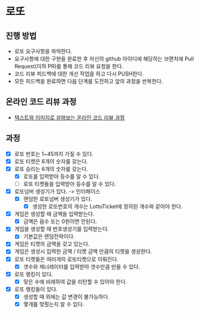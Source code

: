 # 로또
## 진행 방법
* 로또 요구사항을 파악한다.
* 요구사항에 대한 구현을 완료한 후 자신의 github 아이디에 해당하는 브랜치에 Pull Request(이하 PR)를 통해 코드 리뷰 요청을 한다.
* 코드 리뷰 피드백에 대한 개선 작업을 하고 다시 PUSH한다.
* 모든 피드백을 완료하면 다음 단계를 도전하고 앞의 과정을 반복한다.

## 온라인 코드 리뷰 과정
* [텍스트와 이미지로 살펴보는 온라인 코드 리뷰 과정](https://github.com/next-step/nextstep-docs/tree/master/codereview)

## 과정
- [X] 로또 번호는 1~45까지 가질 수 있다.
- [X] 로또 티켓은 6개의 숫자를 갖는다.
- [X] 로또 승리는 6개의 숫자를 갖는다.
    - [X] 로또를 입력받아 등수를 알 수 있다.
    - [ ] 로또 티켓들을 입력받아 등수를 알 수 있다. 
- [X] 로또넘버 생성기가 있다. -> 인터페이스
    - [X] 랜덤한 로또넘버 생성기가 있다.
      - [X] 생성한 로또번호의 개수는 LottoTicket에 정의된 개수와 같아야 한다.
- [X] 게임은 생성할 때 금액을 입력받는다.
    - [X] 금액은 음수 또는 0원이면 안된다.
- [X] 게임을 생성할 때 번호생성기를 입력받는다.
    - [X] 기본값은 랜덤전략이다. 
- [X] 게임은 티켓의 금액을 갖고 있는다.
- [X] 게임은 생성시 입력한 금액 / 티켓 금액 만큼의 티켓을 생성한다.
- [X] 로또 티켓들은 여러개의 로또티켓으로 이뤄진다.
    - [X] 갯수와 제너레이터를 입력받아 갯수만큼 만들 수 있다.
- [X] 로또 랭킹이 있다.
    - [X] 맞은 수에 비례하여 값을 리턴할 수 있어야 한다.
- [X] 로또 랭킹들이 있다.
    - [X] 생성할 때 외에는 값 변경이 불가능하다.
    - [X] 몇개를 맞췄는지 알 수 있다.